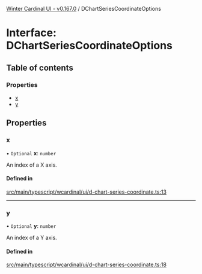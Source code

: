 [Winter Cardinal UI - v0.167.0](../index.md) / DChartSeriesCoordinateOptions

# Interface: DChartSeriesCoordinateOptions

## Table of contents

### Properties

- [x](DChartSeriesCoordinateOptions.md#x)
- [y](DChartSeriesCoordinateOptions.md#y)

## Properties

### x

• `Optional` **x**: `number`

An index of a X axis.

#### Defined in

[src/main/typescript/wcardinal/ui/d-chart-series-coordinate.ts:13](https://github.com/winter-cardinal/winter-cardinal-ui/blob/v0.167.0/src/main/typescript/wcardinal/ui/d-chart-series-coordinate.ts#L13)

___

### y

• `Optional` **y**: `number`

An index of a Y axis.

#### Defined in

[src/main/typescript/wcardinal/ui/d-chart-series-coordinate.ts:18](https://github.com/winter-cardinal/winter-cardinal-ui/blob/v0.167.0/src/main/typescript/wcardinal/ui/d-chart-series-coordinate.ts#L18)
